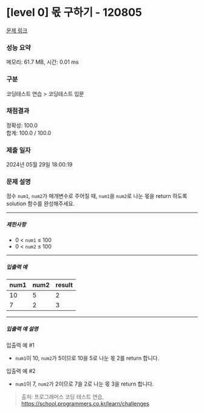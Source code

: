 # [level 0] 몫 구하기 - 120805 

[문제 링크](https://school.programmers.co.kr/learn/courses/30/lessons/120805) 

### 성능 요약

메모리: 61.7 MB, 시간: 0.01 ms

### 구분

코딩테스트 연습 > 코딩테스트 입문

### 채점결과

정확성: 100.0<br/>합계: 100.0 / 100.0

### 제출 일자

2024년 05월 29일 18:00:19

### 문제 설명

<p>정수 <code>num1</code>, <code>num2</code>가 매개변수로 주어질 때,&nbsp;<code>num1</code>을 <code>num2</code>로 나눈 몫을 return 하도록 solution 함수를 완성해주세요.</p>

<hr>

<h5>제한사항</h5>

<ul>
<li>0 &lt; <code>num1</code> ≤ 100</li>
<li>0 &lt; <code>num2</code> ≤ 100</li>
</ul>

<hr>

<h5>입출력 예</h5>
<table class="table">
        <thead><tr>
<th>num1</th>
<th>num2</th>
<th>result</th>
</tr>
</thead>
        <tbody><tr>
<td>10</td>
<td>5</td>
<td>2</td>
</tr>
<tr>
<td>7</td>
<td>2</td>
<td>3</td>
</tr>
</tbody>
      </table>
<hr>

<h5>입출력 예 설명</h5>

<p>입출력 예 #1</p>

<ul>
<li><code>num1</code>이 10, <code>num2</code>가 5이므로 10을 5로 나눈 몫 2를 return 합니다.</li>
</ul>

<p>입출력 예 #2</p>

<ul>
<li><code>num1</code>이 7, <code>num2</code>가 2이므로 7을 2로 나눈 몫 3을 return 합니다.</li>
</ul>


> 출처: 프로그래머스 코딩 테스트 연습, https://school.programmers.co.kr/learn/challenges